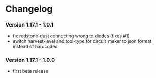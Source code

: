 # Changelog

### Version 1.17.1 - 1.0.1
 - fix redstone-dust connecting wrong to diodes (fixes #1)
 - switch harvest-level and tool-type for circuit_maker to json format instead of hardcoded

### Version 1.17.1 - 1.0.0
 - first beta release
